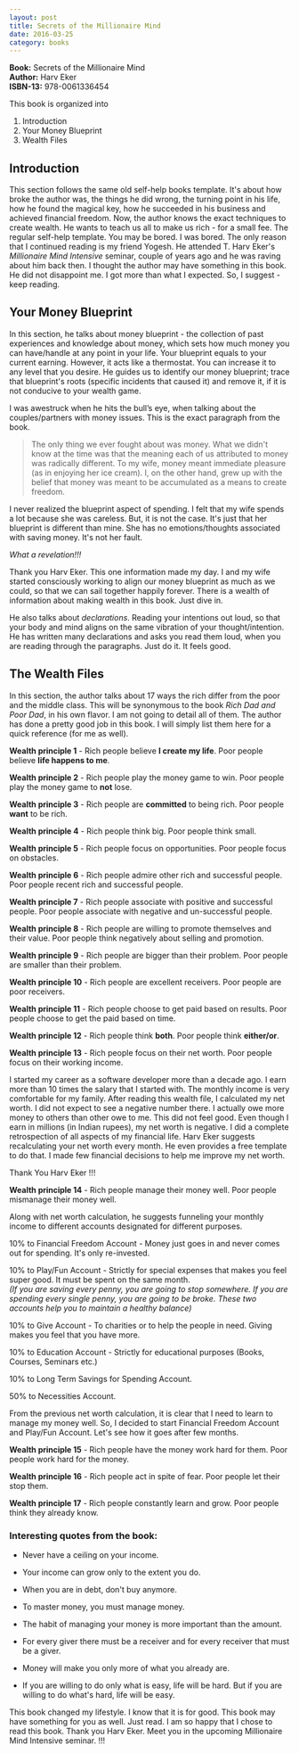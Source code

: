 ```yaml
---
layout: post
title: Secrets of the Millionaire Mind
date: 2016-03-25
category: books
---
```


**Book:** Secrets of the Millionaire Mind  
**Author:** Harv Eker  
**ISBN-13:** 978-0061336454

This book is organized into  
  
1. Introduction  
2. Your Money Blueprint  
3. Wealth Files  

## Introduction  

This section follows the same old self-help books template. It's about how broke the author was, the things he did wrong, the turning point in his life, how he found the magical key, how he succeeded in his business and achieved financial freedom. Now, the author knows the exact techniques to create wealth. He wants to teach us all to make us rich - for a small fee. The regular self-help template. You may be bored. I was bored. The only reason that I continued reading is my friend Yogesh. He attended T. Harv Eker's *Millionaire Mind Intensive* seminar, couple of years ago and he was raving about him back then. I thought the author may have something in this book. He did not disappoint me. I got more than what I expected. So, I suggest - keep reading.  

## Your Money Blueprint  

In this section, he talks about money blueprint - the collection of past experiences and knowledge about money, which sets how much money you can have/handle at any point in your life. Your blueprint equals to your current earning. However, it acts like a thermostat. You can increase it to any level that you desire. He guides us to identify our money blueprint; trace that blueprint's roots (specific incidents that caused it) and remove it, if it is not conducive to your wealth game.  

I was awestruck when he hits the bull’s eye, when talking about the couples/partners with money issues. This is the exact paragraph from the book.  

> The only thing we ever fought about was money. What we didn't know at the time was that the meaning each of us attributed to money was radically different. To my wife, money meant immediate pleasure (as in enjoying her ice cream). I, on the other hand, grew up with the belief that money was meant to be accumulated as a means to create freedom.

I never realized the blueprint aspect of spending. I felt that my wife spends a lot because she was careless. But, it is not the case. It's just that her blueprint is different than mine. She has no emotions/thoughts associated with saving money. It's not her fault.  

*What a revelation!!!*   

Thank you Harv Eker. This one information made my day. I and my wife started consciously working to align our money blueprint as much as we could, so that we can sail together happily forever. There is a wealth of information about making wealth in this book. Just dive in.  

He also talks about *declarations*. Reading your intentions out loud, so that your body and mind aligns on the same vibration of your thought/intention. He has written many declarations and asks you read them loud, when you are reading through the paragraphs. Just do it. It feels good.  

## The Wealth Files

In this section, the author talks about 17 ways the rich differ from the poor and the middle class. This will be synonymous to the book *Rich Dad and Poor Dad*, in his own flavor. I am not going to detail all of them. The author has done a pretty good job in this book. I will simply list them here for a quick reference (for me as well).  

**Wealth principle 1** - Rich people believe **I create my life**. Poor people believe **life happens to me**.  

**Wealth principle 2** - Rich people play the money game to win. Poor people play the money game to **not** lose.

**Wealth principle 3** - Rich people are **committed** to being rich. Poor people **want** to be rich.

**Wealth principle 4** - Rich people think big. Poor people think small.

**Wealth principle 5** - Rich people focus on opportunities. Poor people focus on obstacles.

**Wealth principle 6** - Rich people admire other rich and successful people. Poor people recent rich and successful people.

**Wealth principle 7** - Rich people associate with positive and successful people. Poor people associate with negative and un-successful people.

**Wealth principle 8** - Rich people are willing to promote themselves and their value. Poor people think negatively about selling and promotion.

**Wealth principle 9** - Rich people are bigger than their problem. Poor people are smaller than their problem.

**Wealth principle 10** - Rich people are excellent receivers. Poor people are poor receivers.

**Wealth principle 11** - Rich people choose to get paid based on results. Poor people choose to get the paid based on time.

**Wealth principle 12** - Rich people think **both**. Poor people think **either/or**.

**Wealth principle 13** - Rich people focus on their net worth. Poor people focus on their working income.

I started my career as a software developer more than a decade ago. I earn more than 10 times the salary that I started with. The monthly income is very comfortable for my family. After reading this wealth file, I calculated my net worth. I did not expect to see a negative number there. I actually owe more money to others than other owe to me. This did not feel good. Even though I earn in millions (in Indian rupees), my net worth is negative. I did a complete retrospection of all aspects of my financial life. Harv Eker suggests recalculating your net worth every month. He even provides a free template to do that. I made few financial decisions to help me improve my net worth.  

Thank You Harv Eker !!!  

**Wealth principle 14** - Rich people manage their money well. Poor people mismanage their money well.

Along with net worth calculation, he suggests funneling your monthly income to different accounts designated for different purposes.  

10% to Financial Freedom Account - Money just goes in and never comes out for spending. It's only re-invested.  

10% to Play/Fun Account - Strictly for special expenses that makes you feel super good. It must be spent on the same month.  
*(If you are saving every penny, you are going to stop somewhere. If you are spending every single penny, you are going to be broke. These two accounts help you to maintain a healthy balance)*  

10% to Give Account - To charities or to help the people in need. Giving makes you feel that you have more.   

10% to Education Account - Strictly for educational purposes (Books, Courses, Seminars etc.)  

10% to Long Term Savings for Spending Account.  

50% to Necessities Account.  

From the previous net worth calculation, it is clear that I need to learn to manage my money well. So, I decided to start Financial Freedom Account and Play/Fun Account. Let's see how it goes after few months.  

**Wealth principle 15** - Rich people have the money work hard for them. Poor people work hard for the money.

**Wealth principle 16** - Rich people act in spite of fear. Poor people let their stop them.

**Wealth principle 17** - Rich people constantly learn and grow. Poor people think they already know.


### Interesting quotes from the book:

* Never have a ceiling on your income.

* Your income can grow only to the extent you do.

* When you are in debt, don't buy anymore.

* To master money, you must manage money.

* The habit of managing your money is more important than the amount.

* For every giver there must be a  receiver and for every receiver that must be a giver.

* Money will make you only more of what you already are.

* If you are willing to do only what is easy, life will be hard. But if you are willing to do what's hard, life will be easy.

This book changed my lifestyle. I know that it is for good. This book may have something for you as well. Just read. I am so happy that I chose to read this book. Thank you Harv Eker. Meet you in the upcoming Millionaire Mind Intensive seminar. !!!
